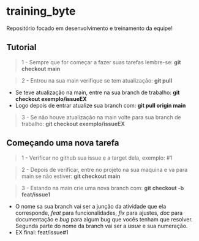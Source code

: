 # training_byte
Repositório focado em desenvolvimento e treinamento da equipe!

## Tutorial

> 1 - Sempre que for começar a fazer suas tarefas lembre-se: **git checkout main**

> 2 - Entrou na sua main verifique se tem atualização: **git pull**
  - Se teve atualização na main, entre na sua branch de trabalho: **git checkout exemplo/issueEX**
  - Logo depois de entrar atualize sua branch com: **git pull origin main** 

> 3 - Se não houve atualização na main volte para sua branch de trabalho: **git checkout exemplo/issueEX**

## Começando uma nova tarefa

> 1 - Verificar no github sua issue e a target dela, exemplo: #1

> 2 - Depois de verificar, entre no projeto na sua maquina e va para main se não estiver: **git checkout main**

> 3 - Estando na main crie uma nova branch com: **git checkout -b feat/issue1**
  - O nome sa sua branch vai ser a junção da atividade que ela corresponde, *feat* para funcionalidades, *fix* para ajustes, *doc* para documentação e *bug* para algum bug que vocês tenham que resolver. Segunda parte do nome da branch vai ser a *issue* e sua numeração.
  - EX final: feat/issue#1 
